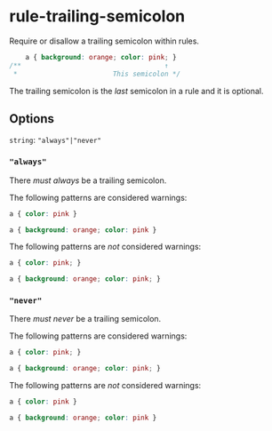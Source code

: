 # rule-trailing-semicolon

Require or disallow a trailing semicolon within rules.

```css
    a { background: orange; color: pink; }
/**                                    ↑
 *                        This semicolon */
```

The trailing semicolon is the *last* semicolon in a rule and it is optional.

## Options

`string`: `"always"|"never"`

### `"always"`

There *must always* be a trailing semicolon.

The following patterns are considered warnings:

```css
a { color: pink }
```

```css
a { background: orange; color: pink }
```

The following patterns are *not* considered warnings:

```css
a { color: pink; }
```

```css
a { background: orange; color: pink; }
```

### `"never"`

There *must never* be a trailing semicolon.

The following patterns are considered warnings:

```css
a { color: pink; }
```

```css
a { background: orange; color: pink; }
```

The following patterns are *not* considered warnings:

```css
a { color: pink }
```

```css
a { background: orange; color: pink }
```
